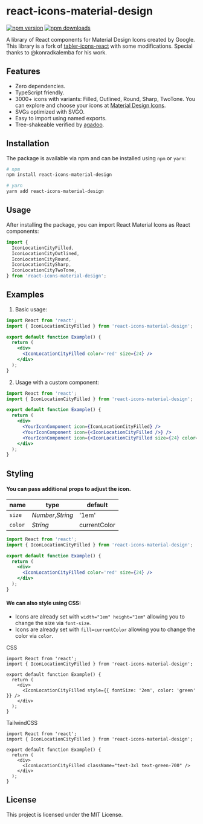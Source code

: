 # react-icons-material-design

[![npm version](https://img.shields.io/npm/v/react-icons-material-design.svg)](https://www.npmjs.com/package/react-icons-material-design)
[![npm downloads](https://img.shields.io/npm/dm/react-icons-material-design.svg)](https://www.npmjs.com/package/react-icons-material-design)

A library of React components for Material Design Icons created by Google. This library is a fork of [tabler-icons-react](https://github.com/konradkalemba/tabler-icons-react) with some modifications. Special thanks to @konradkalemba for his work.

## Features

- Zero dependencies.
- TypeScript friendly.
- 3000+ icons with variants: Filled, Outlined, Round, Sharp, TwoTone. You can explore and choose your icons at [Material Design Icons](https://marella.me/material-design-icons/demo/svg).
- SVGs optimized with SVGO.
- Easy to import using named exports.
- Tree-shakeable verified by [agadoo](https://github.com/Rich-Harris/agadoo).

## Installation

The package is available via npm and can be installed using `npm` or `yarn`:

```sh
# npm
npm install react-icons-material-design

# yarn
yarn add react-icons-material-design
```

## Usage

After installing the package, you can import React Material Icons as React components:

```jsx
import {
  IconLocationCityFilled,
  IconLocationCityOutlined,
  IconLocationCityRound,
  IconLocationCitySharp,
  IconLocationCityTwoTone,
} from 'react-icons-material-design';
```

## Examples

1. Basic usage:

```jsx
import React from 'react';
import { IconLocationCityFilled } from 'react-icons-material-design';

export default function Example() {
  return (
    <div>
      <IconLocationCityFilled color='red' size={24} />
    </div>
  );
}
```

2. Usage with a custom component:

```jsx
import React from 'react';
import { IconLocationCityFilled } from 'react-icons-material-design';

export default function Example() {
  return (
    <div>
      <YourIconComponent icon={IconLocationCityFilled} />
      <YourIconComponent icon={<IconLocationCityFilled />} />
      <YourIconComponent icon={<IconLocationCityFilled size={24} color='red' />} />
    </div>
  );
}
```

## Styling

#### You can pass additional props to adjust the icon.

| name          | type     | default      |
| ------------- | -------- | ------------ |
| `size`        | _Number_,_String_ | '1em'           |
| `color`       | _String_ | currentColor |


```jsx
import React from 'react';
import { IconLocationCityFilled } from 'react-icons-material-design';

export default function Example() {
  return (
    <div>
      <IconLocationCityFilled color='red' size={24} />
    </div>
  );
}
```

#### We can also style using CSS:

- Icons are already set with `width="1em" height="1em"` allowing you to change the size via `font-size`.
- Icons are already set with `fill=currentColor` allowing you to change the color via `color`.

CSS
```
import React from 'react';
import { IconLocationCityFilled } from 'react-icons-material-design';

export default function Example() {
  return (
    <div>
      <IconLocationCityFilled style={{ fontSize: '2em', color: 'green' }} />
    </div>
  );
}
```

TailwindCSS

```
import React from 'react';
import { IconLocationCityFilled } from 'react-icons-material-design';

export default function Example() {
  return (
    <div>
      <IconLocationCityFilled className="text-3xl text-green-700" />
    </div>
  );
}
```

## License

This project is licensed under the MIT License.
